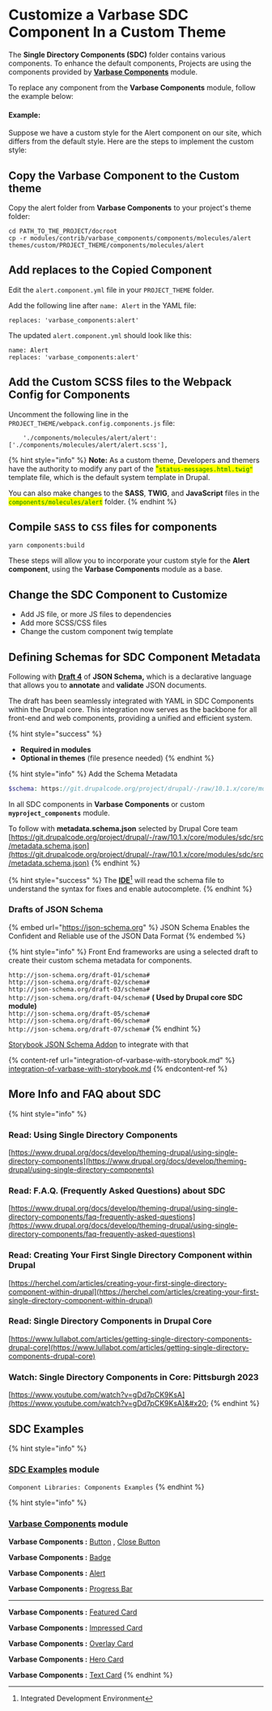 # Customize a Varbase SDC Component In a Custom Theme

The **Single Directory Components (SDC)** folder contains various components. To enhance the default components, Projects are using the components provided by [**Varbase Components**](https://www.drupal.org/project/varbase\_components) module.

To replace any component from the **Varbase Components** module, follow the example below:

#### Example:

Suppose we have a custom style for the Alert component on our site, which differs from the default style. Here are the steps to implement the custom style:

## Copy the Varbase Component to the Custom theme

Copy the alert folder from **Varbase Components** to your project's theme folder:

```
cd PATH_TO_THE_PROJECT/docroot
cp -r modules/contrib/varbase_components/components/molecules/alert themes/custom/PROJECT_THEME/components/molecules/alert
```

## Add replaces to the Copied Component

Edit the `alert.component.yml` file in your `PROJECT_THEME` folder.&#x20;

Add the following line after `name: Alert` in the YAML file:

```
replaces: 'varbase_components:alert'
```

The updated `alert.component.yml` should look like this:

```
name: Alert
replaces: 'varbase_components:alert'
```

## Add the Custom SCSS files to the Webpack Config for Components

Uncomment the following line in the `PROJECT_THEME/webpack.config.components.js` file:

```
    './components/molecules/alert/alert': ['./components/molecules/alert/alert.scss'],
```

{% hint style="info" %}
**Note:** As a custom theme, Developers and themers have the authority to modify any part of the <mark style="color:green;">"</mark><mark style="color:green;">`status-messages.html.twig"`</mark> template file, which is the default system template in Drupal.&#x20;

You can also make changes to the **SASS**, **TWIG**, and **JavaScript** files in the <mark style="color:green;">`components/molecules/alert`</mark> folder.
{% endhint %}

## Compile `SASS` to `CSS` files for components

```
yarn components:build
```

These steps will allow you to incorporate your custom style for the **Alert component**, using the **Varbase Components** module as a base.

## Change the SDC Component to Customize

* Add JS file, or more JS files to dependencies
* Add more SCSS/CSS files
* Change the custom component twig template



## Defining Schemas for SDC Component Metadata

Following with [**Draft 4**](http://json-schema.org/draft-04/schema) of **JSON Schema,** which is a declarative language that allows you to **annotate** and **validate** JSON documents.

The draft has been seamlessly integrated with YAML in SDC Components within the Drupal core. This integration now serves as the backbone for all front-end and web components, providing a unified and efficient system.

{% hint style="success" %}
* **Required in modules**
* **Optional in themes** (file presence needed)
{% endhint %}

{% hint style="info" %}
Add the Schema Metadata

```php
$schema: https://git.drupalcode.org/project/drupal/-/raw/10.1.x/core/modules/sdc/src/metadata.schema.json
```

In all SDC components in **Varbase Components** or custom **`myproject_components`** module.

To follow with **metadata.schema.json** selected by Drupal Core team [https://git.drupalcode.org/project/drupal/-/raw/10.1.x/core/modules/sdc/src/metadata.schema.json](https://git.drupalcode.org/project/drupal/-/raw/10.1.x/core/modules/sdc/src/metadata.schema.json)
{% endhint %}

{% hint style="success" %}
The [**IDE**](#user-content-fn-1)[^1] will read the schema file to understand the syntax for fixes and enable autocomplete.
{% endhint %}

### Drafts of JSON Schema

{% embed url="https://json-schema.org" %}
JSON Schema Enables the Confident and Reliable use of the JSON Data Format
{% endembed %}

{% hint style="info" %}
Front End frameworks are using a selected draft to create their custom schema metadata for components.

`http://json-schema.org/draft-01/schema#`\
`http://json-schema.org/draft-02/schema#`\
`http://json-schema.org/draft-03/schema#`\
`http://json-schema.org/draft-04/schema#` **( Used by Drupal  core SDC module)**\
`http://json-schema.org/draft-05/schema#`\
`http://json-schema.org/draft-06/schema#`\
`http://json-schema.org/draft-07/schema#`
{% endhint %}

[Storybook JSON Schema Addon](https://storybook.js.org/addons/@kickstartds/storybook-addon-jsonschema/) to integrate with that

{% content-ref url="integration-of-varbase-with-storybook.md" %}
[integration-of-varbase-with-storybook.md](integration-of-varbase-with-storybook.md)
{% endcontent-ref %}

## More Info and FAQ about SDC

{% hint style="info" %}
### **Read: Using Single Directory Components**

[https://www.drupal.org/docs/develop/theming-drupal/using-single-directory-components](https://www.drupal.org/docs/develop/theming-drupal/using-single-directory-components)



### **Read: F.A.Q. (Frequently Asked Questions) about SDC**

[https://www.drupal.org/docs/develop/theming-drupal/using-single-directory-components/faq-frequently-asked-questions](https://www.drupal.org/docs/develop/theming-drupal/using-single-directory-components/faq-frequently-asked-questions)



### **Read: Creating Your First Single Directory Component within Drupal**

[https://herchel.com/articles/creating-your-first-single-directory-component-within-drupal](https://herchel.com/articles/creating-your-first-single-directory-component-within-drupal)



### **Read: Single Directory Components in Drupal Core**

[https://www.lullabot.com/articles/getting-single-directory-components-drupal-core](https://www.lullabot.com/articles/getting-single-directory-components-drupal-core)



### **Watch: Single Directory Components in Core: Pittsburgh 2023**

[https://www.youtube.com/watch?v=gDd7pCK9KsA](https://www.youtube.com/watch?v=gDd7pCK9KsA)&#x20;
{% endhint %}

## SDC Examples <a href="#page-subtitle" id="page-subtitle"></a>

{% hint style="info" %}
### [SDC Examples](https://git.drupalcode.org/project/sdc\_examples/-/tree/1.x/components) module

`Component Libraries: Components Examples`
{% endhint %}

{% hint style="info" %}
### [**Varbase Components**](https://github.com/Vardot/varbase\_components/tree/2.0.x/components) **module**

**Varbase Components :** [Button](https://github.com/Vardot/varbase\_components/tree/2.0.x/components/atoms/button) , [Close Button](https://github.com/Vardot/varbase\_components/tree/2.0.x/components/atoms/close-button)

**Varbase Components :** [Badge](https://github.com/Vardot/varbase\_components/tree/2.0.x/components/atoms/badge)

**Varbase Components :** [Alert](https://github.com/Vardot/varbase\_components/tree/2.0.x/components/molecules/alert)

**Varbase Components :** [Progress Bar](https://github.com/Vardot/varbase\_components/tree/2.0.x/components/atoms/progress-bar)

***

**Varbase Components :** [Featured Card](https://github.com/Vardot/varbase\_components/tree/2.0.x/components/organisms/card-featured)

**Varbase Components :** [Impressed Card](https://github.com/Vardot/varbase\_components/tree/2.0.x/components/organisms/card-impressed)

**Varbase Components :** [Overlay Card](https://github.com/Vardot/varbase\_components/tree/2.0.x/components/organisms/card-overlay)

**Varbase Components :** [Hero Card](https://github.com/Vardot/varbase\_components/tree/2.0.x/components/organisms/card-hero)

**Varbase Components :** [Text Card](https://github.com/Vardot/varbase\_components/tree/2.0.x/components/organisms/card-text)
{% endhint %}







[^1]: Integrated Development Environment

